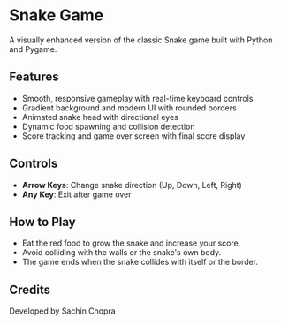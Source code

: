 # Snake Game

A visually enhanced version of the classic Snake game built with Python and Pygame.

## Features
- Smooth, responsive gameplay with real-time keyboard controls
- Gradient background and modern UI with rounded borders
- Animated snake head with directional eyes
- Dynamic food spawning and collision detection
- Score tracking and game over screen with final score display


## Controls
- **Arrow Keys**: Change snake direction (Up, Down, Left, Right)
- **Any Key**: Exit after game over

## How to Play
- Eat the red food to grow the snake and increase your score.
- Avoid colliding with the walls or the snake's own body.
- The game ends when the snake collides with itself or the border.

## Credits
Developed by Sachin Chopra
